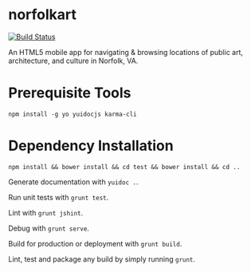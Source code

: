 norfolkart
==========

[![Build Status](https://travis-ci.org/Code4HR/norfolkart.svg)](https://travis-ci.org/Code4HR/norfolkart)

An HTML5 mobile app for navigating &amp; browsing locations of public art, architecture, and culture in Norfolk, VA.

Prerequisite Tools
==================

    npm install -g yo yuidocjs karma-cli
    
Dependency Installation
=======================

    npm install && bower install && cd test && bower install && cd ..
    
Generate documentation with `yuidoc .`.

Run unit tests with `grunt test`.

Lint with `grunt jshint`.

Debug with `grunt serve`.

Build for production or deployment with `grunt build`.

Lint, test and package any build by simply running `grunt`.

